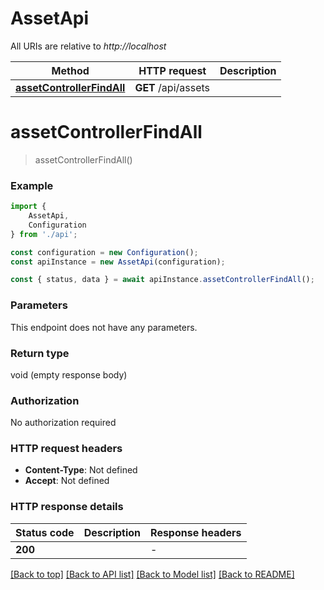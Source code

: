 # AssetApi

All URIs are relative to *http://localhost*

|Method | HTTP request | Description|
|------------- | ------------- | -------------|
|[**assetControllerFindAll**](#assetcontrollerfindall) | **GET** /api/assets | |

# **assetControllerFindAll**
> assetControllerFindAll()


### Example

```typescript
import {
    AssetApi,
    Configuration
} from './api';

const configuration = new Configuration();
const apiInstance = new AssetApi(configuration);

const { status, data } = await apiInstance.assetControllerFindAll();
```

### Parameters
This endpoint does not have any parameters.


### Return type

void (empty response body)

### Authorization

No authorization required

### HTTP request headers

 - **Content-Type**: Not defined
 - **Accept**: Not defined


### HTTP response details
| Status code | Description | Response headers |
|-------------|-------------|------------------|
|**200** |  |  -  |

[[Back to top]](#) [[Back to API list]](../README.md#documentation-for-api-endpoints) [[Back to Model list]](../README.md#documentation-for-models) [[Back to README]](../README.md)

